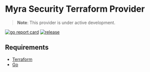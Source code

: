 # Myra Security Terraform Provider

> **Note**: This provider is under active development.

[![go report card](https://goreportcard.com/badge/github.com/Myra-Security-GmbH/terraform-provider-myrasec "go report card")](https://goreportcard.com/report/github.com/Myra-Security-GmbH/terraform-provider-myrasec)
[![release](https://github.com/Myra-Security-GmbH/terraform-provider-myrasec/actions/workflows/release.yml/badge.svg?branch=v1.0.4)](https://github.com/Myra-Security-GmbH/terraform-provider-myrasec/actions/workflows/release.yml)

## Requirements
-   [Terraform](https://www.terraform.io/downloads.html)
-   [Go](https://golang.org/doc/install)
